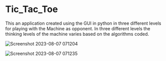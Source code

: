 # Tic_Tac_Toe
This an application created using the GUI in python in three different levels for playing with the Machine as opponent. In three different levels the thinking levels of the machine varies based on the algorithms coded.

![Screenshot 2023-08-07 071204](https://github.com/vijayantony-web/Tic_Tac_Toe/assets/82152995/045a998c-dbae-41ff-a7f5-e788ce8a6ac0)

![Screenshot 2023-08-07 071235](https://github.com/vijayantony-web/Tic_Tac_Toe/assets/82152995/5e1852b9-5f2e-4236-990b-0f4243c8e226)
